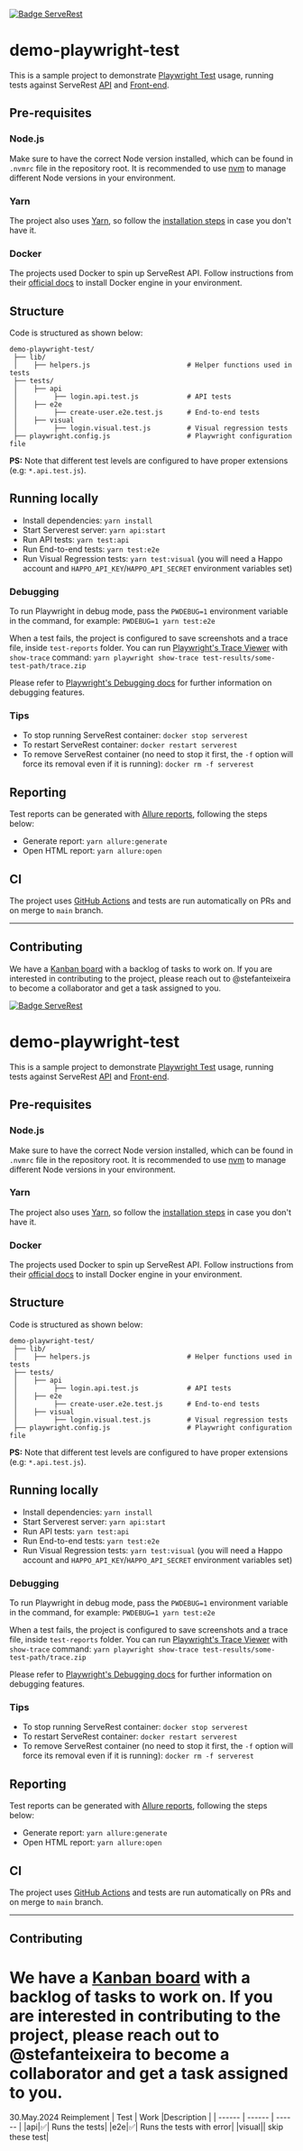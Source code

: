 [![Badge ServeRest](https://img.shields.io/badge/API-ServeRest-green)](https://github.com/ServeRest/ServeRest/)

# demo-playwright-test

This is a sample project to demonstrate [Playwright Test](https://playwright.dev/) usage, running tests against ServeRest [API](https://serverest.dev/) and [Front-end](https://front.serverest.dev/).

## Pre-requisites

### Node.js

Make sure to have the correct Node version installed, which can be found in `.nvmrc` file in the repository root. It is recommended to use [nvm](https://github.com/nvm-sh/nvm) to manage different Node versions in your environment.

### Yarn

The project also uses [Yarn](https://yarnpkg.com/), so follow the [installation steps](https://classic.yarnpkg.com/lang/en/docs/install/) in case you don't have it.

### Docker

The projects used Docker to spin up ServeRest API. Follow instructions from their [official docs](https://docs.docker.com/engine/install/) to install Docker engine in your environment.

## Structure

Code is structured as shown below:

```
demo-playwright-test/
 ├── lib/
 │    ├── helpers.js                        # Helper functions used in tests
 ├── tests/
 │    ├── api
 │         ├── login.api.test.js            # API tests
 │    ├── e2e
 │         ├── create-user.e2e.test.js      # End-to-end tests
 │    ├── visual
 │         ├── login.visual.test.js         # Visual regression tests
 ├── playwright.config.js                   # Playwright configuration file
```

**PS:** Note that different test levels are configured to have proper extensions (e.g: `*.api.test.js`).

## Running locally

- Install dependencies: `yarn install`
- Start Serverest server: `yarn api:start`
- Run API tests: `yarn test:api`
- Run End-to-end tests: `yarn test:e2e`
- Run Visual Regression tests: `yarn test:visual` (you will need a Happo account and `HAPPO_API_KEY`/`HAPPO_API_SECRET` environment variables set)

### Debugging

To run Playwright in debug mode, pass the `PWDEBUG=1` environment variable in the command, for example: `PWDEBUG=1 yarn test:e2e`

When a test fails, the project is configured to save screenshots and a trace file, inside `test-reports` folder. You can run [Playwright's Trace Viewer](https://playwright.dev/docs/trace-viewer) with `show-trace` command: `yarn playwright show-trace test-results/some-test-path/trace.zip`

Please refer to [Playwright's Debugging docs](https://playwright.dev/docs/debug) for further information on debugging features.

### Tips

- To stop running ServeRest container: `docker stop serverest`
- To restart ServeRest container: `docker restart serverest`
- To remove ServeRest container (no need to stop it first, the `-f` option will force its removal even if it is running): `docker rm -f serverest`

## Reporting

Test reports can be generated with [Allure reports](https://github.com/allure-framework/allure2), following the steps below:

- Generate report: `yarn allure:generate`
- Open HTML report: `yarn allure:open`  

## CI

The project uses [GitHub Actions](https://docs.github.com/en/actions) and tests are run automatically on PRs and on merge to `main` branch.

---

## Contributing

We have a [Kanban board](https://github.com/stefanteixeira/demo-playwright-test/projects/1) with a backlog of tasks to work on. If you are interested in contributing to the project, please reach out to @stefanteixeira to become a collaborator and get a task assigned to you.

[![Badge ServeRest](https://img.shields.io/badge/API-ServeRest-green)](https://github.com/ServeRest/ServeRest/)

# demo-playwright-test

This is a sample project to demonstrate [Playwright Test](https://playwright.dev/) usage, running tests against ServeRest [API](https://serverest.dev/) and [Front-end](https://front.serverest.dev/).

## Pre-requisites

### Node.js

Make sure to have the correct Node version installed, which can be found in `.nvmrc` file in the repository root. It is recommended to use [nvm](https://github.com/nvm-sh/nvm) to manage different Node versions in your environment.

### Yarn

The project also uses [Yarn](https://yarnpkg.com/), so follow the [installation steps](https://classic.yarnpkg.com/lang/en/docs/install/) in case you don't have it.

### Docker

The projects used Docker to spin up ServeRest API. Follow instructions from their [official docs](https://docs.docker.com/engine/install/) to install Docker engine in your environment.

## Structure

Code is structured as shown below:

```
demo-playwright-test/
 ├── lib/
 │    ├── helpers.js                        # Helper functions used in tests
 ├── tests/
 │    ├── api
 │         ├── login.api.test.js            # API tests
 │    ├── e2e
 │         ├── create-user.e2e.test.js      # End-to-end tests
 │    ├── visual
 │         ├── login.visual.test.js         # Visual regression tests
 ├── playwright.config.js                   # Playwright configuration file
```

**PS:** Note that different test levels are configured to have proper extensions (e.g: `*.api.test.js`).

## Running locally

- Install dependencies: `yarn install`
- Start Serverest server: `yarn api:start`
- Run API tests: `yarn test:api`
- Run End-to-end tests: `yarn test:e2e`
- Run Visual Regression tests: `yarn test:visual` (you will need a Happo account and `HAPPO_API_KEY`/`HAPPO_API_SECRET` environment variables set)

### Debugging

To run Playwright in debug mode, pass the `PWDEBUG=1` environment variable in the command, for example: `PWDEBUG=1 yarn test:e2e`

When a test fails, the project is configured to save screenshots and a trace file, inside `test-reports` folder. You can run [Playwright's Trace Viewer](https://playwright.dev/docs/trace-viewer) with `show-trace` command: `yarn playwright show-trace test-results/some-test-path/trace.zip`

Please refer to [Playwright's Debugging docs](https://playwright.dev/docs/debug) for further information on debugging features.

### Tips

- To stop running ServeRest container: `docker stop serverest`
- To restart ServeRest container: `docker restart serverest`
- To remove ServeRest container (no need to stop it first, the `-f` option will force its removal even if it is running): `docker rm -f serverest`

## Reporting

Test reports can be generated with [Allure reports](https://github.com/allure-framework/allure2), following the steps below:

- Generate report: `yarn allure:generate`
- Open HTML report: `yarn allure:open`  

## CI

The project uses [GitHub Actions](https://docs.github.com/en/actions) and tests are run automatically on PRs and on merge to `main` branch.

---

## Contributing

We have a [Kanban board](https://github.com/stefanteixeira/demo-playwright-test/projects/1) with a backlog of tasks to work on. If you are interested in contributing to the project, please reach out to @stefanteixeira to become a collaborator and get a task assigned to you.
========================================================================

30.May.2024 
Reimplement 
| Test | Work  |Description |
| ------ | ------ | ------ |
|api|:white_check_mark:| 	Runs the tests|
|e2e|:white_check_mark:| 	Runs the tests with error|
|visual|| 	skip these test|